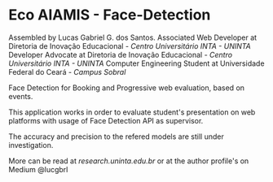 # Eco AIAMIS - Face-Detection

Assembled by Lucas Gabriel G. dos Santos.
Associated Web Developer at Diretoria de Inovação Educacional - _Centro Universitário INTA - UNINTA_
Developer Advocate at Diretoria de Inovação Educacional - _Centro Universitário INTA - UNINTA_
Computer Engineering Student at Universidade Federal do Ceará - _Campus Sobral_


Face Detection for Booking and Progressive web evaluation, based on events.

This application works in order to evaluate student's presentation on web platforms with
usage of Face Detection API as supervisor. 

The accuracy and precision to the refered models are still under investigation.

More can be read at _research.uninta.edu.br_
or at the author profile's on Medium @lucgbrl 
